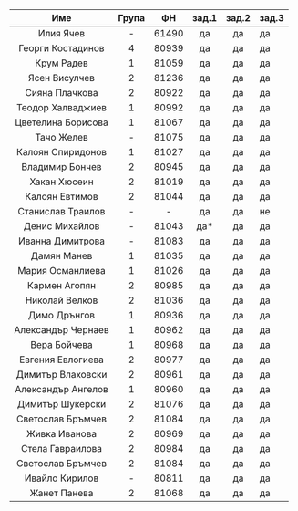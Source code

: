 |         Име        | Група |   ФН  | зад.1 | зад.2 | зад.3 |
|:------------------:|:-----:|:-----:|:-----:|:-----:|-------|
|      Илия Ячев     |   -   | 61490 |   да  |   да  | да    |
|  Георги Костадинов |   4   | 80939 |   да  |   да  | да    |
|     Крум Радев     |   1   | 81059 |   да  |   да  | да    |
|    Ясен Висулчев   |   2   | 81236 |   да  |   да  | да    |
|   Сияна Плачкова   |   2   | 80922 |   да  |   да  | да    |
|  Теодор Халваджиев |   1   | 80992 |   да  |   да  | да    |
| Цветелина Борисова |   1   | 81067 |   да  |   да  | да    |
|     Тачо Желев     |   -   | 81075 |   да  |   да  | да    |
|  Калоян Спиридонов |   1   | 81027 |   да  |   да  | да    |
|   Владимир Бончев  |   2   | 80945 |   да  |   да  | да    |
|    Хакан Хюсеин    |   2   | 81019 |   да  |   да  | да    |
|   Калоян Евтимов   |   2   | 81044 |   да  |   да  | да    |
|  Станислав Траилов |   -   |   -   |   да  |   да  | не    |
|   Денис Михайлов   |   -   | 81043 |  да*  |   да  | да    |
|  Иванна Димитрова  |   -   | 81083 |   да  |   да  | да    |
|     Дамян Манев    |   1   | 81035 |   да  |   да  | да    |
|  Мария Османлиева  |   1   | 81026 |   да  |   да  | да    |
|    Кармен Агопян   |   2   | 80985 |   да  |   да  | да    |
|   Николай Велков   |   2   | 81036 |   да  |   да  | да    |
|    Димо Дрънгов    |   1   | 80936 |   да  |   да  | да    |
| Александър Чернаев |   1   | 80962 |   да  |   да  | да    |
|    Вера Бойчева    |   1   | 80968 |   да  |   да  | да    |
|  Евгения Евлогиева |   2   | 80977 |   да  |   да  | да    |
|  Димитър Влаховски |   2   | 80961 |   да  |   да  | да    |
| Александър Ангелов |   1   | 80960 |   да  |   да  | да    |
|  Димитър Шукерски  |   2   | 81076 |   да  |   да  | да    |
|  Светослав Бръмчев |   2   | 81084 |   да  |   да  | да    |
|    Живка Иванова   |   2   | 80969 |   да  |   да  | да    |
|  Стела Гавраилова  |   2   | 80984 |   да  |   да  | да    |
|  Светослав Бръмчев |   2   | 81084 |   да  |   да  | да    |
|   Ивайло Кирилов   |   -   | 80811 |   да  |   да  | да    |
|    Жанет Панева    |   2   | 81068 |   да  |   да  | да    |
